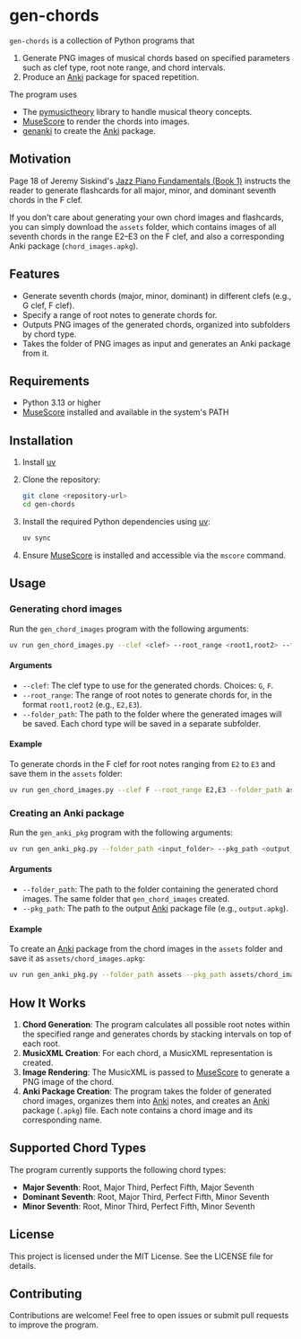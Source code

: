 # gen-chords

`gen-chords` is a collection of Python programs that
1. Generate PNG images of musical chords based on specified parameters such as clef type, root note range, and chord intervals.
2. Produce an [Anki](https://apps.ankiweb.net/) package for spaced repetition.

The program uses
- The [pymusictheory](https://github.com/valterschutz/pymusictheory) library to handle musical theory concepts.
- [MuseScore](https://musescore.org/en/download) to render the chords into images.
- [genanki](https://github.com/kerrickstaley/genanki) to create the [Anki](https://apps.ankiweb.net/) package.

## Motivation

Page 18 of Jeremy Siskind's [Jazz Piano Fundamentals (Book 1)](https://jeremysiskind.com/product/jazz-piano-fundamentals-book-1/) instructs the reader to generate flashcards for all major, minor, and dominant seventh chords in the F clef.

If you don't care about generating your own chord images and flashcards, you can simply download the `assets` folder, which contains images of all seventh chords in the range E2–E3 on the F clef, and also a corresponding Anki package (`chord_images.apkg`).


## Features

- Generate seventh chords (major, minor, dominant) in different clefs (e.g., G clef, F clef).
- Specify a range of root notes to generate chords for.
- Outputs PNG images of the generated chords, organized into subfolders by chord type.
- Takes the folder of PNG images as input and generates an Anki package from it.

## Requirements

- Python 3.13 or higher
- [MuseScore](https://musescore.org/en/download) installed and available in the system's PATH

## Installation

1. Install [uv](https://docs.astral.sh/uv/)

2. Clone the repository:
   ```bash
   git clone <repository-url>
   cd gen-chords
   ```

3. Install the required Python dependencies using [uv](https://docs.astral.sh/uv/):
   ```bash
   uv sync
   ```

4. Ensure [MuseScore](https://musescore.org/en/download) is installed and accessible via the `mscore` command.

## Usage

### Generating chord images

Run the `gen_chord_images` program with the following arguments:

```bash
uv run gen_chord_images.py --clef <clef> --root_range <root1,root2> --folder_path <output_folder>
```

#### Arguments

- `--clef`: The clef type to use for the generated chords. Choices: `G`, `F`.
- `--root_range`: The range of root notes to generate chords for, in the format `root1,root2` (e.g., `E2,E3`).
- `--folder_path`: The path to the folder where the generated images will be saved. Each chord type will be saved in a separate subfolder.

#### Example

To generate chords in the F clef for root notes ranging from `E2` to `E3` and save them in the `assets` folder:

```bash
uv run gen_chord_images.py --clef F --root_range E2,E3 --folder_path assets
```

### Creating an Anki package

Run the `gen_anki_pkg` program with the following arguments:

```bash
uv run gen_anki_pkg.py --folder_path <input_folder> --pkg_path <output_file>
```

#### Arguments

- `--folder_path`: The path to the folder containing the generated chord images. The same folder that `gen_chord_images` created.
- `--pkg_path`: The path to the output [Anki](https://apps.ankiweb.net/) package file (e.g., `output.apkg`).

#### Example

To create an [Anki](https://apps.ankiweb.net/) package from the chord images in the `assets` folder and save it as `assets/chord_images.apkg`:

```bash
uv run gen_anki_pkg.py --folder_path assets --pkg_path assets/chord_images.apkg
```

## How It Works

1. **Chord Generation**: The program calculates all possible root notes within the specified range and generates chords by stacking intervals on top of each root.
2. **MusicXML Creation**: For each chord, a MusicXML representation is created.
3. **Image Rendering**: The MusicXML is passed to [MuseScore](https://musescore.org/en/download) to generate a PNG image of the chord.
4. **Anki Package Creation**: The program takes the folder of generated chord images, organizes them into [Anki](https://apps.ankiweb.net/) notes, and creates an [Anki](https://apps.ankiweb.net/) package (`.apkg`) file. Each note contains a chord image and its corresponding name.

## Supported Chord Types

The program currently supports the following chord types:

- **Major Seventh**: Root, Major Third, Perfect Fifth, Major Seventh
- **Dominant Seventh**: Root, Major Third, Perfect Fifth, Minor Seventh
- **Minor Seventh**: Root, Minor Third, Perfect Fifth, Minor Seventh

## License

This project is licensed under the MIT License. See the LICENSE file for details.

## Contributing

Contributions are welcome! Feel free to open issues or submit pull requests to improve the program.

